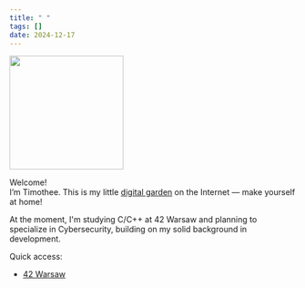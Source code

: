 ```yaml
---
title: " "
tags: []
date: 2024-12-17
---
```


<img src="/attachments/pinterest/mewcoffee.png" width="200px"/>

Welcome! <br/>
I’m Timothee. This is my little [digital garden](https://jzhao.xyz/posts/networked-thought) on the Internet — make yourself at home!

At the moment, I'm studying C/C++ at 42 Warsaw and planning to specialize in Cybersecurity, building on my solid background in development.

Quick access:
- [42 Warsaw](/42Warsaw)